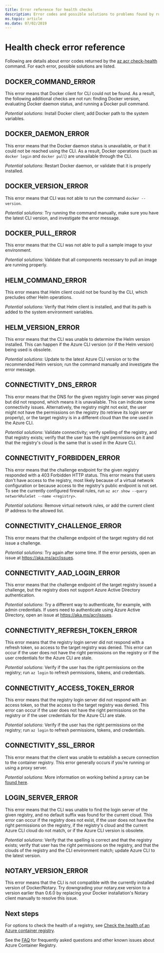 ```yaml
---
title: Error reference for health checks
description: Error codes and possible solutions to problems found by running the az acr check-health diagnostic command in Azure Container Registry
ms.topic: article
ms.date: 07/02/2019
---
```

# Health check error reference

Following are details about error codes returned by the [az acr check-health][az-acr-check-health] command. For each error, possible solutions are listed.

## DOCKER_COMMAND_ERROR

This error means that Docker client for CLI could not be found. As a result, the following additional checks are not run: finding Docker version, evaluating Docker daemon status, and running a Docker pull command.

*Potential solutions*: Install Docker client; add Docker path to the system variables.

## DOCKER_DAEMON_ERROR

This error means that the Docker daemon status is unavailable, or that it could not be reached using the CLI. As a result, Docker operations (such as `docker login` and `docker pull`) are unavailable through the CLI.

*Potential solutions*: Restart Docker daemon, or validate that it is properly installed.

## DOCKER_VERSION_ERROR

This error means that CLI was not able to run the command `docker --version`.

*Potential solutions*: Try running the command manually, make sure you have the latest CLI version, and investigate the error message.

## DOCKER_PULL_ERROR

This error means that the CLI was not able to pull a sample image to your environment.

*Potential solutions*: Validate that all components necessary to pull an image are running properly.

## HELM_COMMAND_ERROR

This error means that Helm client could not be found by the CLI, which precludes other Helm operations.

*Potential solutions*: Verify that Helm client is installed, and that its path is added to the system environment variables.

## HELM_VERSION_ERROR

This error means that the CLI was unable to determine the Helm version installed. This can happen if the Azure CLI version (or if the Helm version) being used is obsolete.

*Potential solutions*: Update to the latest Azure CLI version or to the recommended Helm version; run the command manually and investigate the error message.

## CONNECTIVITY_DNS_ERROR

This error means that the DNS for the given registry login server was pinged but did not respond, which means it is unavailable. This can indicate some connectivity issues. Alternatively, the registry might not exist, the user might not have the permissions on the registry (to retrieve its login server properly), or the target registry is in a different cloud than the one used in the Azure CLI.

*Potential solutions*: Validate connectivity; verify spelling of the registry, and that registry exists; verify that the user has the right permissions on it and that the registry's cloud is the same that is used in the Azure CLI.

## CONNECTIVITY_FORBIDDEN_ERROR

This error means that the challenge endpoint for the given registry responded with a 403 Forbidden HTTP status. This error means that users don't have access to the registry, most likely because of a virtual network configuration or because access to the registry's public endpoint is not set. To see the currently configured firewall rules, run `az acr show --query networkRuleSet --name <registry>`.

*Potential solutions*: Remove virtual network rules, or add the current client IP address to the allowed list.

## CONNECTIVITY_CHALLENGE_ERROR

This error means that the challenge endpoint of the target registry did not issue a challenge.

*Potential solutions*: Try again after some time. If the error persists, open an issue at https://aka.ms/acr/issues.

## CONNECTIVITY_AAD_LOGIN_ERROR

This error means that the challenge endpoint of the target registry issued a challenge, but the registry does not support Azure Active Directory authentication.

*Potential solutions*: Try a different way to authenticate, for example, with admin credentials. If users need  to authenticate using Azure Active Directory, open an issue at https://aka.ms/acr/issues.

## CONNECTIVITY_REFRESH_TOKEN_ERROR

This error means that the registry login server did not respond with a refresh token, so access to the target registry was denied. This error can occur if the user does not have the right permissions on the registry or if the user credentials for the  Azure CLI are stale.

*Potential solutions*: Verify if the user has the right permissions on the registry; run `az login` to refresh permissions, tokens, and credentials.

## CONNECTIVITY_ACCESS_TOKEN_ERROR

This error means that the registry login server did not respond with an access token, so that the access to the target registry was denied. This error can occur if the user does not have the right permissions on the registry or if the user credentials for the Azure CLI are stale.

*Potential solutions*: Verify if the user has the right permissions on the registry; run `az login` to refresh permissions, tokens, and credentials.

## CONNECTIVITY_SSL_ERROR

This error means that the client was unable to establish a secure connection to the container registry. This error generally occurs if you're running or using a proxy server.

*Potential solutions*: More information on working behind a proxy can be [found here](https://github.com/Azure/azure-cli/blob/master/doc/use_cli_effectively.md#working-behind-a-proxy).

## LOGIN_SERVER_ERROR

This error means that the CLI was unable to find the login server of the given registry, and no default suffix was found for the current cloud. This error can occur if the registry does not exist, if the user does not have the right permissions on the registry, if the registry's cloud and the current Azure CLI cloud do not match, or if the Azure CLI version is obsolete.

*Potential solutions*: Verify that the spelling is correct and that the registry exists; verify that user has the right permissions on the registry, and that the clouds of the registry and the CLI environment match; update Azure CLI to the latest version.

## NOTARY_VERSION_ERROR

This error means that the CLI is not compatible with the currently installed version of Docker/Notary. Try downgrading your notary.exe version to a version earlier than 0.6.0 by replacing your Docker installation's Notary client manually to resolve this issue.

## Next steps

For options to check the health of a registry, see [Check the health of an Azure container registry](container-registry-check-health.md).

See the [FAQ](container-registry-faq.md) for frequently asked questions and other known issues about Azure Container Registry.





<!-- LINKS - internal -->
[az-acr-check-health]: /cli/azure/acr#az-acr-check-health
